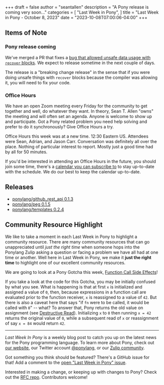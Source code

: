 +++
draft = false
author = "seantallen"
description = "A Pony release is coming very soon..."
categories = [
    "Last Week in Pony",
]
title = "Last Week in Pony - October 8, 2023"
date = "2023-10-08T07:00:06-04:00"
+++

## Items of Note

### Pony release coming

We've merged a PR that fixes a [bug that allowed unsafe data usage with `recover` blocks](https://github.com/ponylang/ponyc/pull/4458). We expect to release sometime in the next couple of days.

The release is a "breaking change release" in the sense that if you were doing unsafe things with `recover` blocks because the compiler was allowing it, you will need to fix your code.

### Office Hours

We have an open Zoom meeting every Friday for the community to get together and well, do whatever they want. In theory, Sean T. Allen "owns" the meeting and will often set an agenda. Anyone is welcome to show up and participate. Got a Pony related problem you need help solving and prefer to do it synchronously? Give Office Hours a try.

Office Hours this week was at a new time. 12:30 Eastern US. Attendees were Sean, Adrian, and Jason Carr. Conversation was definitely all over the place. Nothing of particular interest to report. Mostly just a good time had by all for 50 minutes.

If you'd be interested in attending an Office Hours in the future, you should join some time, there's a [calendar you can subscribe to](https://calendar.google.com/calendar/ical/4465e68ae24131ae00461a40893f2637a2c9ac510e311a44ff78680e2f183ce3%40group.calendar.google.com/public/basic.ics) to stay up-to-date with the schedule. We do our best to keep the calendar up-to-date.

## Releases

- [ponylang/github_rest_api 0.1.3](https://github.com/ponylang/github_rest_api/releases/tag/0.1.3)
- [ponylang/peg 0.1.5](https://github.com/ponylang/peg/releases/tag/0.1.5)
- [ponylang/templates 0.2.4](https://github.com/ponylang/templates/releases/tag/0.2.4)

## Community Resource Highlight

We like to take a moment in each Last Week in Pony to highlight a community resource. There are many community resources that can go unappreciated until _just the right time_ when someone hops into the Ponylang Zulip asking a question or facing a problem we have all had at one time or another. Well here in Last Week in Pony, we make it **just the right time** to highlight one of our excellent community resources.

We are going to look at a Pony Gotcha this week, [Function Call Side Effects](https://tutorial.ponylang.io/gotchas/side-effect-ordering-in-function-call-expressions)!

If you take a look at the code for this Gotcha, you may be initially confused by what you see. What is happening is that at first `x` is initialized and assigned a value of `0`, then, because expressions in a function call are evaluated prior to the function receiver, `x` is reassigned to a value of `42`. But there is also a caveat here that says "if `fn` were to be called, it would be called with `0`" -- what? To answer that, Pony returns the old value on assignment (see [Destructive Read](https://tutorial.ponylang.io/reference-capabilities/consume-and-destructive-read.html?h=destruc#destructive-read)). Initializing `x` to `0` then running `x = 42` returns the original value of `0`, while a subsequent read of `x` or reassignment of say `x = 84` would return `42`.

---

_Last Week In Pony_ is a weekly blog post to catch you up on the latest news for the Pony programming language. To learn more about Pony, check out [our website](https://ponylang.io), our Twitter account [@ponylang](https://twitter.com/ponylang), or our [Zulip community](https://ponylang.zulipchat.com).

Got something you think should be featured? There's a GitHub issue for that! Add a comment to the [open "Last Week in Pony" issue](https://github.com/ponylang/ponylang.github.io/issues?q=is%3Aissue+is%3Aopen+label%3Alast-week-in-pony).

Interested in making a change, or keeping up with changes to Pony? Check out the [RFC repo](https://github.com/ponylang/rfcs). Contributors welcome!
